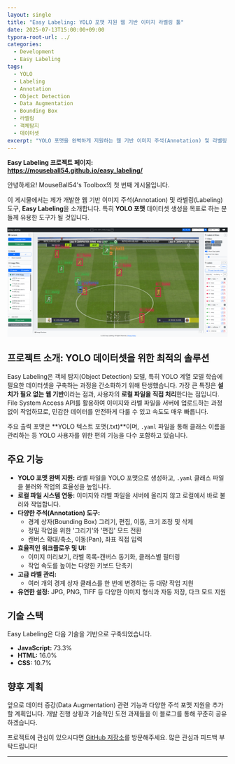 ```yaml
---
layout: single
title: "Easy Labeling: YOLO 포맷 지원 웹 기반 이미지 라벨링 툴"
date: 2025-07-13T15:00:00+09:00
typora-root-url: ../
categories:
  - Development
  - Easy Labeling
tags:
  - YOLO
  - Labeling
  - Annotation
  - Object Detection
  - Data Augmentation
  - Bounding Box
  - 라벨링
  - 객체탐지
  - 데이터셋
excerpt: "YOLO 포맷을 완벽하게 지원하는 웹 기반 이미지 주석(Annotation) 및 라벨링(Labeling) 도구, Easy Labeling을 소개합니다. 설치 없이 브라우저에서 바로 실행하고, 로컬 파일을 직접 다루어 빠르고 안전합니다. 객체 탐지(Object Detection) 데이터셋 구축을 위한 최고의 선택입니다."
---
```


<p><strong>Easy Labeling 프로젝트 페이지: <a href="https://mouseball54.github.io/easy_labeling/">https://mouseball54.github.io/easy_labeling/</a></strong></p>

안녕하세요! MouseBall54's Toolbox의 첫 번째 게시물입니다.

이 게시물에서는 제가 개발한 웹 기반 이미지 주석(Annotation) 및 라벨링(Labeling) 도구, **Easy Labeling**을 소개합니다. 특히 **YOLO 포맷** 데이터셋 생성을 목표로 하는 분들께 유용한 도구가 될 것입니다.

![image-20250715203036663](/images/2025-07-13-easy-labeling-development/image-20250715203036663.png)

## 프로젝트 소개: YOLO 데이터셋을 위한 최적의 솔루션

Easy Labeling은 객체 탐지(Object Detection) 모델, 특히 YOLO 계열 모델 학습에 필요한 데이터셋을 구축하는 과정을 간소화하기 위해 탄생했습니다. 가장 큰 특징은 **설치가 필요 없는 웹 기반**이라는 점과, 사용자의 **로컬 파일을 직접 처리**한다는 점입니다. File System Access API를 활용하여 이미지와 라벨 파일을 서버에 업로드하는 과정 없이 작업하므로, 민감한 데이터를 안전하게 다룰 수 있고 속도도 매우 빠릅니다.

주요 출력 포맷은 **YOLO 텍스트 포맷(.txt)**이며, `.yaml` 파일을 통해 클래스 이름을 관리하는 등 YOLO 사용자를 위한 편의 기능을 다수 포함하고 있습니다.

## 주요 기능

*   **YOLO 포맷 완벽 지원:** 라벨 파일을 YOLO 포맷으로 생성하고, `.yaml` 클래스 파일을 불러와 작업의 효율성을 높입니다.
*   **로컬 파일 시스템 연동:** 이미지와 라벨 파일을 서버에 올리지 않고 로컬에서 바로 불러와 작업합니다.
*   **다양한 주석(Annotation) 도구:**
    *   경계 상자(Bounding Box) 그리기, 편집, 이동, 크기 조정 및 삭제
    *   정밀 작업을 위한 '그리기'와 '편집' 모드 전환
    *   캔버스 확대/축소, 이동(Pan), 좌표 직접 입력
*   **효율적인 워크플로우 및 UI:**
    *   이미지 미리보기, 라벨 목록-캔버스 동기화, 클래스별 필터링
    *   작업 속도를 높이는 다양한 키보드 단축키
*   **고급 라벨 관리:**
    *   여러 개의 경계 상자 클래스를 한 번에 변경하는 등 대량 작업 지원
*   **유연한 설정:** JPG, PNG, TIFF 등 다양한 이미지 형식과 자동 저장, 다크 모드 지원

## 기술 스택

Easy Labeling은 다음 기술을 기반으로 구축되었습니다.

*   **JavaScript:** 73.3%
*   **HTML:** 16.0%
*   **CSS:** 10.7%

## 향후 계획

앞으로 데이터 증강(Data Augmentation) 관련 기능과 다양한 주석 포맷 지원을 추가할 계획입니다. 개발 진행 상황과 기술적인 도전 과제들을 이 블로그를 통해 꾸준히 공유하겠습니다.

프로젝트에 관심이 있으시다면 [GitHub 저장소](https://github.com/MouseBall54/easy_labeling)를 방문해주세요. 많은 관심과 피드백 부탁드립니다!

---